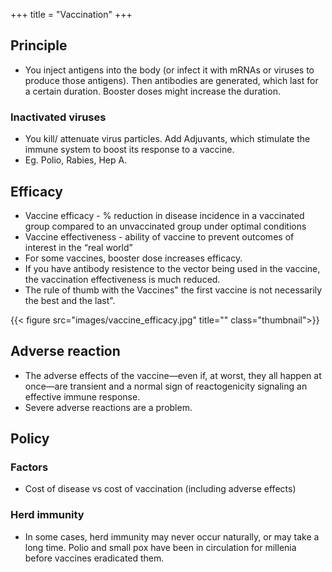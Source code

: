 +++
title = "Vaccination"
+++

## Principle
- You inject antigens into the body (or infect it with mRNAs or viruses to produce those antigens). Then antibodies are generated, which last for a certain duration. Booster doses might increase the duration.

### Inactivated viruses
- You kill/ attenuate virus particles. Add Adjuvants, which stimulate the immune system to boost its response to a vaccine.
- Eg. Polio, Rabies, Hep A.

## Efficacy
- Vaccine efficacy - % reduction in disease incidence in a vaccinated group compared to an unvaccinated group under optimal conditions
- Vaccine effectiveness - ability of vaccine to prevent outcomes of interest in the “real world”
- For some vaccines, booster dose increases efficacy.
- If you have antibody resistence to the vector being used in the vaccine, the vaccination effectiveness is much reduced.
- The rule of thumb with the Vaccines" the first vaccine is not necessarily the best and the last".

{{< figure src="images/vaccine_efficacy.jpg" title="" class="thumbnail">}}

## Adverse reaction
- The adverse effects of the vaccine—even if, at worst, they all happen at once—are transient and a normal sign of reactogenicity signaling an effective immune response.
- Severe adverse reactions are a problem.

## Policy
### Factors
- Cost of disease vs cost of vaccination (including adverse effects)

### Herd immunity
- In some cases, herd immunity may never occur naturally, or may take a long time. Polio and small pox have been in circulation for millenia before vaccines eradicated them.